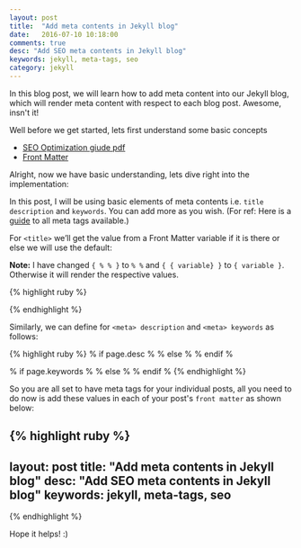```yaml
---
layout: post
title:  "Add meta contents in Jekyll blog"
date:   2016-07-10 10:18:00
comments: true
desc: "Add SEO meta contents in Jekyll blog"
keywords: jekyll, meta-tags, seo
category: jekyll
---
```


In this blog post, we will learn how to add meta content into our Jekyll blog, which will render meta content with respect to each blog post. Awesome, insn't it! 

Well before we get started, lets first understand some basic concepts

* [SEO Optimization giude pdf](http://static.googleusercontent.com/media/www.google.com/en/us/webmasters/docs/search-engine-optimization-starter-guide.pdf)
* [Front Matter](https://jekyllrb.com/docs/frontmatter/)

Alright, now we have basic understanding, lets dive right into the implementation:

In this post, I will be using basic elements of meta contents i.e. `title` `description` and `keywords`. You can add more as you wish. (For ref: Here is a [guide](https://gist.github.com/kevinSuttle/1997924) to all meta tags available.)

For `<title>` we’ll get the value from a Front Matter variable if it is there or else we will use the default:

**Note:** I have changed `{ % % }` to `% %` and `{ { variable} }` to `{ variable }`. Otherwise it will render the respective values.

{% highlight ruby %}
<title>
% if page.title %
	{ page.title }
% else %
	Default Page Title
% endif %
</title>
{% endhighlight %}

Similarly, we can define for `<meta> description` and `<meta> keywords` as follows:

{% highlight ruby %}
% if page.desc %
	<meta name="description" content="{ page.desc }" />
% else %
	<meta name="description" content="I’m a Ruby on Rails developer with a passion for coding and ruby standards." />
% endif %

% if page.keywords %
	<meta name="keywords" content="{ page.keywords }" />
% else %
	<meta name="keywords" content="ruby, ruby on rails, git, vim, web design, development, jekyll, Dushyant Agarwal, dushyant" />
% endif %
{% endhighlight %}

So you are all set to have meta tags for your individual posts, all you need to do now is add these values in each of your post's `front matter` as shown below:

{% highlight ruby %}
---
layout: post
title:  "Add meta contents in Jekyll blog"
desc: "Add SEO meta contents in Jekyll blog"
keywords: jekyll, meta-tags, seo
---
{% endhighlight %}

Hope it helps! :)